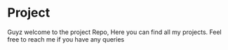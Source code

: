 # Project
Guyz welcome to the project Repo, Here you can find all my projects. Feel free to reach me if you have any queries
